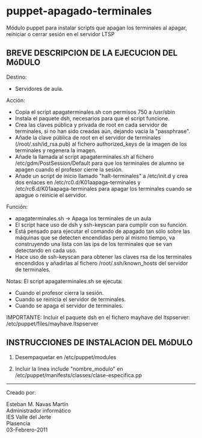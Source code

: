 puppet-apagado-terminales
=========================

Módulo puppet para instalar scripts que apagan los terminales al apagar, reiniciar o cerrar sesión en el servidor LTSP

BREVE DESCRIPCION DE LA EJECUCION DEL MóDULO
--------------------------------------------

Destino: 

* Servidores de aula.

Acción:   

* Copia el script apagaterminales.sh con permisos 750 a /usr/sbin
* Instala el paquete dsh, necesarios para que el script funcione.
* Crea las claves pública y privada de root en cada servidor de terminales, si no han sido creadas aún, dejando vacía la "passphrase".
* Añade la clave pública de root en el servidor de terminales (/root/.ssh/id_rsa.pub)	al fichero authorized_keys de la imagen de los terminales y regenera la imagen.
* Añade la llamada al script apagaterminales.sh al fichero /etc/gdm/PostSession/Default para que los terminales de alumno se apagen cuando el profesor cierre la sesión.
* Añade un script de inicio llamado "halt-terminales" a /etc/init.d y crea dos enlaces en /etc/rc0.d/K01aapaga-terminales y /etc/rc6.d/K01aapaga-terminales para apagar los terminales cuando se apague o reinicie el servidor.

Función:  
* apagaterminales.sh -> Apaga los terminales de un aula
* El script hace uso de dsh y ssh-keyscan para cumplir con su función.
* Está pensado para ejecutar el comando de apagado tan sólo sobre las máquinas que se detecten encendidas pero al mismo tiempo, va construyendo una lista con las ips de los terminales que se van detectando en cada uso.
* Hace uso de ssh-keyscan para obtener las claves rsa de los terminales encendidos y añadirlas al fichero /root/.ssh/known_hosts del servidor de terminales. 

Notas:    El script apagaterminales.sh se ejecuta:

* Cuando el profesor cierra la sesión.
* Cuando se reinicia el servidor de terminales.
* Cuando se apaga el servidor de terminales.

IMPORTANTE: Incluir el paquete dsh en el fichero mayhave del ltspserver:
            /etc/puppet/files/mayhave.ltspserver
            

INSTRUCCIONES DE INSTALACION DEL MóDULO
---------------------------------------

1) Desempaquetar en /etc/puppet/modules

2) Incluir la linea include "nombre_modulo" en /etc/puppet/manifests/classes/clase-especifica.pp

------------------------------------------------


Creado por:

Esteban M. Navas Martín  
Administrador informático  
IES Valle del Jerte  
Plasencia  
03-Febrero-2011
